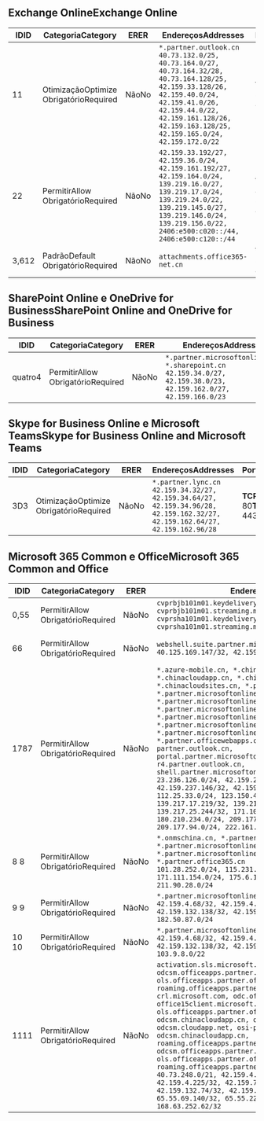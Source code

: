 <!--THIS FILE IS AUTOMATICALLY GENERATED. MANUAL CHANGES WILL BE OVERWRITTEN.-->
<!--Please contact the Office 365 Endpoints team with any questions.-->
<!--China endpoints version 2019062800-->
<!--File generated 2019-06-28 11:00:13.7496-->

## <a name="exchange-online"></a><span data-ttu-id="7217f-101">Exchange Online</span><span class="sxs-lookup"><span data-stu-id="7217f-101">Exchange Online</span></span>

<span data-ttu-id="7217f-102">ID</span><span class="sxs-lookup"><span data-stu-id="7217f-102">ID</span></span> | <span data-ttu-id="7217f-103">Categoria</span><span class="sxs-lookup"><span data-stu-id="7217f-103">Category</span></span> | <span data-ttu-id="7217f-104">ER</span><span class="sxs-lookup"><span data-stu-id="7217f-104">ER</span></span> | <span data-ttu-id="7217f-105">Endereços</span><span class="sxs-lookup"><span data-stu-id="7217f-105">Addresses</span></span> | <span data-ttu-id="7217f-106">Portas</span><span class="sxs-lookup"><span data-stu-id="7217f-106">Ports</span></span>
-- | -------------------- | -- | --------------------------------------------------------------------------------------------------------------------------------------------------------------------------------------------------------------------------------------- | ------------------------
<span data-ttu-id="7217f-107">1</span><span class="sxs-lookup"><span data-stu-id="7217f-107">1</span></span> | <span data-ttu-id="7217f-108">Otimização</span><span class="sxs-lookup"><span data-stu-id="7217f-108">Optimize</span></span><BR><span data-ttu-id="7217f-109">Obrigatório</span><span class="sxs-lookup"><span data-stu-id="7217f-109">Required</span></span> | <span data-ttu-id="7217f-110">Não</span><span class="sxs-lookup"><span data-stu-id="7217f-110">No</span></span> | `*.partner.outlook.cn`<BR>`40.73.132.0/25, 40.73.164.0/27, 40.73.164.32/28, 40.73.164.128/25, 42.159.33.128/26, 42.159.40.0/24, 42.159.41.0/26, 42.159.44.0/22, 42.159.161.128/26, 42.159.163.128/25, 42.159.165.0/24, 42.159.172.0/22` | <span data-ttu-id="7217f-111">**TCP:** 443, 80</span><span class="sxs-lookup"><span data-stu-id="7217f-111">**TCP:** 443, 80</span></span>
<span data-ttu-id="7217f-112">2</span><span class="sxs-lookup"><span data-stu-id="7217f-112">2</span></span> | <span data-ttu-id="7217f-113">Permitir</span><span class="sxs-lookup"><span data-stu-id="7217f-113">Allow</span></span><BR><span data-ttu-id="7217f-114">Obrigatório</span><span class="sxs-lookup"><span data-stu-id="7217f-114">Required</span></span> | <span data-ttu-id="7217f-115">Não</span><span class="sxs-lookup"><span data-stu-id="7217f-115">No</span></span> | `42.159.33.192/27, 42.159.36.0/24, 42.159.161.192/27, 42.159.164.0/24, 139.219.16.0/27, 139.219.17.0/24, 139.219.24.0/22, 139.219.145.0/27, 139.219.146.0/24, 139.219.156.0/22, 2406:e500:c020::/44, 2406:e500:c120::/44` | <span data-ttu-id="7217f-116">**TCP:** 25, 443, 53, 80</span><span class="sxs-lookup"><span data-stu-id="7217f-116">**TCP:** 25, 443, 53, 80</span></span>
<span data-ttu-id="7217f-117">3,6</span><span class="sxs-lookup"><span data-stu-id="7217f-117">12</span></span> | <span data-ttu-id="7217f-118">Padrão</span><span class="sxs-lookup"><span data-stu-id="7217f-118">Default</span></span><BR><span data-ttu-id="7217f-119">Obrigatório</span><span class="sxs-lookup"><span data-stu-id="7217f-119">Required</span></span> | <span data-ttu-id="7217f-120">Não</span><span class="sxs-lookup"><span data-stu-id="7217f-120">No</span></span> | `attachments.office365-net.cn` | <span data-ttu-id="7217f-121">**TCP:** 443, 80</span><span class="sxs-lookup"><span data-stu-id="7217f-121">**TCP:** 443, 80</span></span>

## <a name="sharepoint-online-and-onedrive-for-business"></a><span data-ttu-id="7217f-122">SharePoint Online e OneDrive for Business</span><span class="sxs-lookup"><span data-stu-id="7217f-122">SharePoint Online and OneDrive for Business</span></span>

<span data-ttu-id="7217f-123">ID</span><span class="sxs-lookup"><span data-stu-id="7217f-123">ID</span></span> | <span data-ttu-id="7217f-124">Categoria</span><span class="sxs-lookup"><span data-stu-id="7217f-124">Category</span></span> | <span data-ttu-id="7217f-125">ER</span><span class="sxs-lookup"><span data-stu-id="7217f-125">ER</span></span> | <span data-ttu-id="7217f-126">Endereços</span><span class="sxs-lookup"><span data-stu-id="7217f-126">Addresses</span></span> | <span data-ttu-id="7217f-127">Portas</span><span class="sxs-lookup"><span data-stu-id="7217f-127">Ports</span></span>
-- | ----------------- | -- | --------------------------------------------------------------------------------------------------------------------- | ----------------
<span data-ttu-id="7217f-128">quatro</span><span class="sxs-lookup"><span data-stu-id="7217f-128">4</span></span> | <span data-ttu-id="7217f-129">Permitir</span><span class="sxs-lookup"><span data-stu-id="7217f-129">Allow</span></span><BR><span data-ttu-id="7217f-130">Obrigatório</span><span class="sxs-lookup"><span data-stu-id="7217f-130">Required</span></span> | <span data-ttu-id="7217f-131">Não</span><span class="sxs-lookup"><span data-stu-id="7217f-131">No</span></span> | `*.partner.microsoftonline.cn, *.sharepoint.cn`<BR>`42.159.34.0/27, 42.159.38.0/23, 42.159.162.0/27, 42.159.166.0/23` | <span data-ttu-id="7217f-132">**TCP:** 443, 80</span><span class="sxs-lookup"><span data-stu-id="7217f-132">**TCP:** 443, 80</span></span>

## <a name="skype-for-business-online-and-microsoft-teams"></a><span data-ttu-id="7217f-133">Skype for Business Online e Microsoft Teams</span><span class="sxs-lookup"><span data-stu-id="7217f-133">Skype for Business Online and Microsoft Teams</span></span>

<span data-ttu-id="7217f-134">ID</span><span class="sxs-lookup"><span data-stu-id="7217f-134">ID</span></span> | <span data-ttu-id="7217f-135">Categoria</span><span class="sxs-lookup"><span data-stu-id="7217f-135">Category</span></span> | <span data-ttu-id="7217f-136">ER</span><span class="sxs-lookup"><span data-stu-id="7217f-136">ER</span></span> | <span data-ttu-id="7217f-137">Endereços</span><span class="sxs-lookup"><span data-stu-id="7217f-137">Addresses</span></span> | <span data-ttu-id="7217f-138">Portas</span><span class="sxs-lookup"><span data-stu-id="7217f-138">Ports</span></span>
-- | -------------------- | -- | -------------------------------------------------------------------------------------------------------------------------------- | ----------------
<span data-ttu-id="7217f-139">3D</span><span class="sxs-lookup"><span data-stu-id="7217f-139">3</span></span> | <span data-ttu-id="7217f-140">Otimização</span><span class="sxs-lookup"><span data-stu-id="7217f-140">Optimize</span></span><BR><span data-ttu-id="7217f-141">Obrigatório</span><span class="sxs-lookup"><span data-stu-id="7217f-141">Required</span></span> | <span data-ttu-id="7217f-142">Não</span><span class="sxs-lookup"><span data-stu-id="7217f-142">No</span></span> | `*.partner.lync.cn`<BR>`42.159.34.32/27, 42.159.34.64/27, 42.159.34.96/28, 42.159.162.32/27, 42.159.162.64/27, 42.159.162.96/28` | <span data-ttu-id="7217f-143">**TCP:** 443, 80</span><span class="sxs-lookup"><span data-stu-id="7217f-143">**TCP:** 443, 80</span></span>

## <a name="microsoft-365-common-and-office"></a><span data-ttu-id="7217f-144">Microsoft 365 Common e Office</span><span class="sxs-lookup"><span data-stu-id="7217f-144">Microsoft 365 Common and Office</span></span> 

<span data-ttu-id="7217f-145">ID</span><span class="sxs-lookup"><span data-stu-id="7217f-145">ID</span></span> | <span data-ttu-id="7217f-146">Categoria</span><span class="sxs-lookup"><span data-stu-id="7217f-146">Category</span></span> | <span data-ttu-id="7217f-147">ER</span><span class="sxs-lookup"><span data-stu-id="7217f-147">ER</span></span> | <span data-ttu-id="7217f-148">Endereços</span><span class="sxs-lookup"><span data-stu-id="7217f-148">Addresses</span></span> | <span data-ttu-id="7217f-149">Portas</span><span class="sxs-lookup"><span data-stu-id="7217f-149">Ports</span></span>
-- | ----------------- | -- | ---------------------------------------------------------------------------------------------------------------------------------------------------------------------------------------------------------------------------------------------------------------------------------------------------------------------------------------------------------------------------------------------------------------------------------------------------------------------------------------------------------------------------------------------------------------------------------------------------------------------------------------------------------------------------------------------------------------------------------------------------------------------------------------------------------------------------------------------------------------------------------------------------------------------- | ----------------
<span data-ttu-id="7217f-150">0,5</span><span class="sxs-lookup"><span data-stu-id="7217f-150">5</span></span> | <span data-ttu-id="7217f-151">Permitir</span><span class="sxs-lookup"><span data-stu-id="7217f-151">Allow</span></span><BR><span data-ttu-id="7217f-152">Obrigatório</span><span class="sxs-lookup"><span data-stu-id="7217f-152">Required</span></span> | <span data-ttu-id="7217f-153">Não</span><span class="sxs-lookup"><span data-stu-id="7217f-153">No</span></span> | `cvprbjb101m01.keydelivery.mediaservices.chinacloudapi.cn, cvprbjb101m01.streaming.mediaservices.chinacloudapi.cn, cvprsha101m01.keydelivery.mediaservices.chinacloudapi.cn, cvprsha101m01.streaming.mediaservices.chinacloudapi.cn` | <span data-ttu-id="7217f-154">**TCP:** 443, 80</span><span class="sxs-lookup"><span data-stu-id="7217f-154">**TCP:** 443, 80</span></span>
<span data-ttu-id="7217f-155">6</span><span class="sxs-lookup"><span data-stu-id="7217f-155">6</span></span> | <span data-ttu-id="7217f-156">Permitir</span><span class="sxs-lookup"><span data-stu-id="7217f-156">Allow</span></span><BR><span data-ttu-id="7217f-157">Obrigatório</span><span class="sxs-lookup"><span data-stu-id="7217f-157">Required</span></span> | <span data-ttu-id="7217f-158">Não</span><span class="sxs-lookup"><span data-stu-id="7217f-158">No</span></span> | `webshell.suite.partner.microsoftonline.cn`<BR>`40.125.169.147/32, 42.159.201.24/32` | <span data-ttu-id="7217f-159">**TCP:** 443, 80</span><span class="sxs-lookup"><span data-stu-id="7217f-159">**TCP:** 443, 80</span></span>
<span data-ttu-id="7217f-160">178</span><span class="sxs-lookup"><span data-stu-id="7217f-160">7</span></span> | <span data-ttu-id="7217f-161">Permitir</span><span class="sxs-lookup"><span data-stu-id="7217f-161">Allow</span></span><BR><span data-ttu-id="7217f-162">Obrigatório</span><span class="sxs-lookup"><span data-stu-id="7217f-162">Required</span></span> | <span data-ttu-id="7217f-163">Não</span><span class="sxs-lookup"><span data-stu-id="7217f-163">No</span></span> | `*.azure-mobile.cn, *.chinacloudapi.cn, *.chinacloudapp.cn, *.chinacloud-mobile.cn, *.chinacloudsites.cn, *.partner.microsoftonline-m.cn, *.partner.microsoftonline-m.net.cn, *.partner.microsoftonline-m-i.cn, *.partner.microsoftonline-m-i.net.cn, *.partner.microsoftonline-p.net.cn, *.partner.microsoftonline-p-i.cn, *.partner.microsoftonline-p-i.net.cn, *.partner.officewebapps.cn, *.windowsazure.cn, partner.outlook.cn, portal.partner.microsoftonline.cdnsvc.com, r4.partner.outlook.cn, shell.partner.microsoftonline.cdnsvc.com`<BR>`23.236.126.0/24, 42.159.224.122/32, 42.159.233.91/32, 42.159.237.146/32, 42.159.238.120/32, 58.68.168.0/24, 112.25.33.0/24, 123.150.49.0/24, 125.65.247.0/24, 139.217.17.219/32, 139.217.19.156/32, 139.217.21.3/32, 139.217.25.244/32, 171.107.84.0/24, 180.210.232.0/24, 180.210.234.0/24, 209.177.86.0/24, 209.177.90.0/24, 209.177.94.0/24, 222.161.226.0/24` | <span data-ttu-id="7217f-164">**TCP:** 443, 80</span><span class="sxs-lookup"><span data-stu-id="7217f-164">**TCP:** 443, 80</span></span>
<span data-ttu-id="7217f-165">8 </span><span class="sxs-lookup"><span data-stu-id="7217f-165">8</span></span> | <span data-ttu-id="7217f-166">Permitir</span><span class="sxs-lookup"><span data-stu-id="7217f-166">Allow</span></span><BR><span data-ttu-id="7217f-167">Obrigatório</span><span class="sxs-lookup"><span data-stu-id="7217f-167">Required</span></span> | <span data-ttu-id="7217f-168">Não</span><span class="sxs-lookup"><span data-stu-id="7217f-168">No</span></span> | `*.onmschina.cn, *.partner.microsoftonline.net.cn, *.partner.microsoftonline-i.cn, *.partner.microsoftonline-i.net.cn, *.partner.office365.cn`<BR>`101.28.252.0/24, 115.231.150.0/24, 123.235.32.0/24, 171.111.154.0/24, 175.6.10.0/24, 180.210.229.0/24, 211.90.28.0/24` | <span data-ttu-id="7217f-169">**TCP:** 443, 80</span><span class="sxs-lookup"><span data-stu-id="7217f-169">**TCP:** 443, 80</span></span>
<span data-ttu-id="7217f-170">9 </span><span class="sxs-lookup"><span data-stu-id="7217f-170">9</span></span> | <span data-ttu-id="7217f-171">Permitir</span><span class="sxs-lookup"><span data-stu-id="7217f-171">Allow</span></span><BR><span data-ttu-id="7217f-172">Obrigatório</span><span class="sxs-lookup"><span data-stu-id="7217f-172">Required</span></span> | <span data-ttu-id="7217f-173">Não</span><span class="sxs-lookup"><span data-stu-id="7217f-173">No</span></span> | `*.partner.microsoftonline-p.cn`<BR>`42.159.4.68/32, 42.159.4.200/32, 42.159.7.156/32, 42.159.132.138/32, 42.159.133.17/32, 42.159.135.78/32, 182.50.87.0/24` | <span data-ttu-id="7217f-174">**TCP:** 443, 80</span><span class="sxs-lookup"><span data-stu-id="7217f-174">**TCP:** 443, 80</span></span>
<span data-ttu-id="7217f-175">10 </span><span class="sxs-lookup"><span data-stu-id="7217f-175">10</span></span> | <span data-ttu-id="7217f-176">Permitir</span><span class="sxs-lookup"><span data-stu-id="7217f-176">Allow</span></span><BR><span data-ttu-id="7217f-177">Obrigatório</span><span class="sxs-lookup"><span data-stu-id="7217f-177">Required</span></span> | <span data-ttu-id="7217f-178">Não</span><span class="sxs-lookup"><span data-stu-id="7217f-178">No</span></span> | `*.partner.microsoftonline.cn`<BR>`42.159.4.68/32, 42.159.4.200/32, 42.159.7.156/32, 42.159.132.138/32, 42.159.133.17/32, 42.159.135.78/32, 103.9.8.0/22` | <span data-ttu-id="7217f-179">**TCP:** 443, 80</span><span class="sxs-lookup"><span data-stu-id="7217f-179">**TCP:** 443, 80</span></span>
<span data-ttu-id="7217f-180">11</span><span class="sxs-lookup"><span data-stu-id="7217f-180">11</span></span> | <span data-ttu-id="7217f-181">Permitir</span><span class="sxs-lookup"><span data-stu-id="7217f-181">Allow</span></span><BR><span data-ttu-id="7217f-182">Obrigatório</span><span class="sxs-lookup"><span data-stu-id="7217f-182">Required</span></span> | <span data-ttu-id="7217f-183">Não</span><span class="sxs-lookup"><span data-stu-id="7217f-183">No</span></span> | `activation.sls.microsoft.com, bjb-odcsm.officeapps.partner.office365.cn, bjb-ols.officeapps.partner.office365.cn, bjb-roaming.officeapps.partner.office365.cn, crl.microsoft.com, odc.officeapps.live.com, office15client.microsoft.com, officecdn.microsoft.com, ols.officeapps.partner.office365.cn, osi-prod-bjb01-odcsm.chinacloudapp.cn, osiprod-scus01-odcsm.cloudapp.net, osi-prod-sha01-odcsm.chinacloudapp.cn, roaming.officeapps.partner.office365.cn, sha-odcsm.officeapps.partner.office365.cn, sha-ols.officeapps.partner.office365.cn, sha-roaming.officeapps.partner.office365.cn`<BR>`40.73.248.0/21, 42.159.4.45/32, 42.159.4.50/32, 42.159.4.225/32, 42.159.7.13/32, 42.159.132.73/32, 42.159.132.74/32, 42.159.132.75/32, 65.52.98.231/32, 65.55.69.140/32, 65.55.227.140/32, 70.37.81.47/32, 168.63.252.62/32` | <span data-ttu-id="7217f-184">**TCP:** 443, 80</span><span class="sxs-lookup"><span data-stu-id="7217f-184">**TCP:** 443, 80</span></span>
